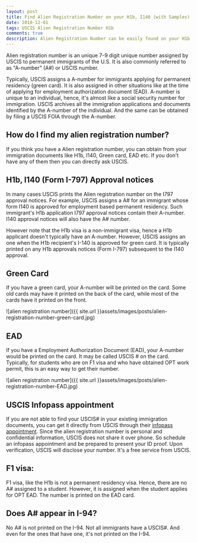 ```yaml
---
layout: post
title: Find Alien Registration Number on your H1b, I140 (with Samples) 
date: 2018-12-01
tags: USCIS Alien Registration Number H1b
comments: true
description: Alien Registration Number can be easily found on your H1b, I140, F1, EAD, GC etc. If not, you can also directly ask USCIS.
---
```


Alien registration number is an unique 7-9 digit unique number assigned by USCIS to permanent immigrants of the U.S. It is also commonly referred to as "A-number" (A#) or USCIS number. 

Typically, USCIS assigns a A-number for immigrants applying for permanent residency (green card). It is also assigned in other situations like at the time of applying for employment authorization document (EAD). A-number is unique to an individual, hence, it's almost like a social security number for immigration. USCIS archives all the immigration applications and documents identified by the A-number of the individual. And the same can be obtained by filing a USCIS FOIA through the A-number. 

## How do I find my alien registration number?

If you think you have a Alien registration number, you can obtain from your immigration documents like H1b, I140, Green card, EAD etc. If you don't have any of them then you can directly ask USCIS.

## H1b, I140 (Form I-797) Approval notices

In many cases USCIS prints the Alien registration number on the I797 approval notices. For example, USCIS assigns a A# for an immigrant whose form I140 is approved for employment based permanent residency. Such immigrant's H1b application I797 approval notices contain their A-number. I140 approval notices will also have the A# number.

However note that the H1b visa is a non-immigrant visa, hence a H1b applicant doesn't typically have an A-number. However, USCIS assigns an one when the H1b recipient's I-140 is approved for green card. It is typically printed on any H1b approvals notices (Form I-797) subsequent to the I140 approval. 

## Green Card

If you have a green card, your A-number will be printed on the card. Some old cards may have it printed on the back of the card, while most of the cards have it printed on the front.

![alien registration number]({{ site.url }}assets/images/posts/alien-registration-number-green-card.jpg)

## EAD 
If you have a Employment Authorization Document (EAD), your A-number would be printed on the card. It may be called USCIS # on the card.
Typically, for students who are on F1 visa and who have obtained OPT work permit, this is an easy way to get their number.

![alien registration number]({{ site.url }}assets/images/posts/alien-registration-number-EAD.jpg)


## USCIS Infopass appointment

If you are not able to find your USCIS# in your existing immigration documents, you can get it directly from USCIS through their [infopass appointment](https://my.uscis.gov/appointment). Since the alien registration number is personal and confidential information, USCIS does not share it over phone. So schedule an infopass appointment and be prepared to present your ID proof. Upon verification, USCIS will disclose your number. It's a free service from USCIS.


## F1 visa:

F1 visa, like the H1b is not a permanent residency visa. Hence, there are no A# assigned to a student. However,
it is assigned when the student applies for OPT EAD. The number is printed on the EAD card.

## Does A# appear in I-94?
No A# is not printed on the I-94. Not all immigrants have a USCIS#. And even for the ones that have one, it's not printed on the I-94.
